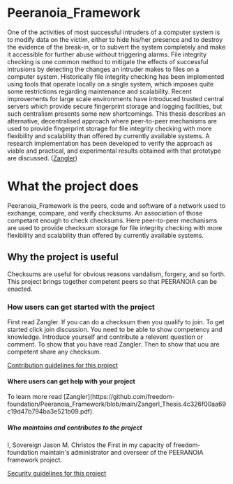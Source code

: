 # Peeranoia_Framework 
One of the activities of most successful intruders of a computer system is to modify data on the victim, either to hide his/her presence and to destroy the evidence of the break-in, or to subvert the system completely and make it accessible for further abuse without triggering alarms. File integrity checking is one common method to mitigate the effects of successful intrusions by detecting the changes an intruder makes to files on a computer system. Historically file integrity checking has been implemented using tools that operate locally on a single system, which imposes quite some restrictions regarding maintenance and scalability. Recent improvements for large scale environments have introduced trusted central servers which provide secure fingerprint storage and logging facilities, but such centralism presents some new shortcomings. This thesis describes an alternative, decentralised approach where peer-to-peer mechanisms are used to provide fingerprint storage for file integrity checking with more flexibility and scalability than offered by currently available systems. A research implementation has been developed to verify the approach as viable and practical, and experimental results obtained with that prototype are discussed. ([Zangler](https://research.bond.edu.au/en/studentTheses/tamper-resistant-peer-to-peer-storage-for-file-integrity-checking))

<h1>What the project does</h1>
Peeranoia_Framework is the peers, code and software of a network used to exchange, compare, and verify checksums. An association of those competant enough to check checksums. Here peer-to-peer mechanisms are used to provide checksum storage for file integrity checking with more flexibility and scalability than offered by currently available systems.

<h2>Why the project is useful</h2>
Checksums are useful for obvious reasons vandalism, forgery, and so forth. This project brings together competent peers so that PEERANOIA can be enacted.

<h3>How users can get started with the project</h3>
First read Zangler. If you can do a checksum then you qualify to join. To get started click join discussion. You need to be able to show competency and knowledge. Introduce yourself and contribute a relevent question or comment. To show that you have read Zangler. Then to show that uou are competent share any checksum.

[Contribution guidelines for this project](docs/CONTRIBUTING.md)

<h4>Where users can get help with your project</h4>
To learn more read [Zangler](https://github.com/freedom-foundation/Peeranoia_Framework/blob/main/Zangerl_Thesis.4c326f00aa69c19d47b794ba3e521b09.pdf).

<h5>Who maintains and contributes to the project</h5>
I, Sovereign Jason M. Christos the First in my capacity of freedom-foundation maintain's administrator and overseer of the PEERANOIA framework project.

[Security guidelines for this project](docs/SECURITY.md) 
